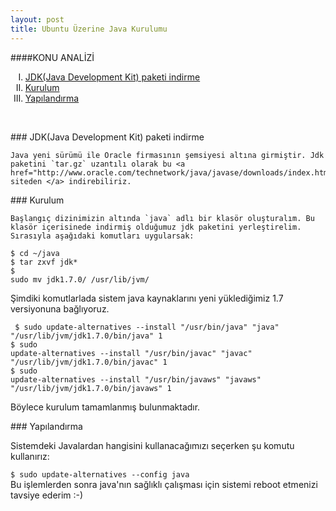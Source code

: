 ```yaml
---
layout: post
title: Ubuntu Üzerine Java Kurulumu
---
```

####KONU ANALİZİ
<ol type="I">
<li> <a href="#indirme"> JDK(Java Development Kit) paketi indirme </a> </li>
<li> <a href="#kurulum"> Kurulum </a> </li> 
<li> <a href="#yapilandirma"> Yapılandırma </a> </li>
</ol><br>
 
###<a id="indirme"> JDK(Java Development Kit) paketi indirme </a>
	
    Java yeni sürümü ile Oracle firmasının şemsiyesi altına girmiştir. Jdk paketini `tar.gz` uzantılı olarak bu <a href="http://www.oracle.com/technetwork/java/javase/downloads/index.html"> siteden </a> indirebiliriz.

###<a id="kurulum"> Kurulum </a>

    Başlangıç dizinimizin altında `java` adlı bir klasör oluşturalım. Bu klasör içerisinede indirmiş olduğumuz jdk paketini yerleştirelim. Sırasıyla aşağıdaki komutları uygularsak:

<code>$ cd ~/java</code><br>
<code>$ tar zxvf jdk*</code><br>
<code>$ sudo mv jdk1.7.0/ /usr/lib/jvm/</code><br>

   Şimdiki komutlarlada sistem java kaynaklarını yeni yüklediğimiz 1.7 versiyonuna bağlıyoruz.<br>

<code> $ sudo update-alternatives --install "/usr/bin/java" "java" "/usr/lib/jvm/jdk1.7.0/bin/java" 1</code><br>
<code>$ sudo update-alternatives --install "/usr/bin/javac" "javac" "/usr/lib/jvm/jdk1.7.0/bin/javac" 1</code><br>
<code>$ sudo update-alternatives --install "/usr/bin/javaws" "javaws" "/usr/lib/jvm/jdk1.7.0/bin/javaws" 1</code>

Böylece kurulum tamamlanmış bulunmaktadır.

###<a id="yapilandirma"> Yapılandırma </a>

Sistemdeki Javalardan hangisini kullanacağımızı seçerken şu komutu kullanırız:

<code>$ sudo update-alternatives --config java</code><br>
Bu işlemlerden sonra java'nın sağlıklı çalışması için sistemi reboot etmenizi tavsiye ederim :-)

